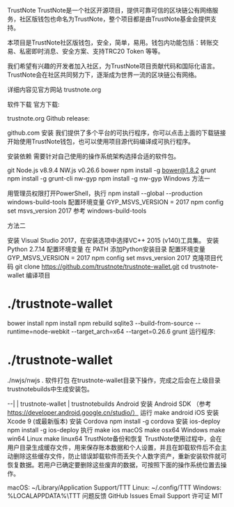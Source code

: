 TrustNote
TrustNote是一个社区开源项目，提供可靠可信的区块链公有网络服务，社区版钱包也命名为TrustNote，整个项目都是由TrustNote基金会提供支持。

本项目是TrustNote社区版钱包，安全，简单，易用。钱包内功能包括：转账交易、私密即时消息、安全方案、支持TRC20 Token 等等。

我们希望有兴趣的开发者加入社区，为TrustNote项目贡献代码和国际化语言。TrustNote会在社区共同努力下，逐渐成为世界一流的区块链公有网络。

详细内容见官方网站 trustnote.org

软件下载
官方下载:

trustnote.org
Github release:

github.com
安装
我们提供了多个平台的可执行程序，你可以点击上面的下载链接开始使用TrustNote钱包，也可以使用项目源代码编译成可执行程序。

安装依赖
需要针对自己使用的操作系统架构选择合适的软件包。

git
Node.js v8.9.4
NW.js v0.26.6
bower
npm install -g bower@1.8.2
grunt
npm install -g grunt-cli
nw-gyp
npm install -g nw-gyp
Windows
方法一

用管理员权限打开PowerShell，执行 npm install --global --production windows-build-tools
配置环境变量 GYP_MSVS_VERSION = 2017
npm config set msvs_version 2017
参考 windows-build-tools

方法二

安装 Visual Studio 2017，在安装选项中选择VC++ 2015 (v140)工具集。
安装 Python 2.7.14
配置环境变量 在 PATH 添加Python安装目录
配置环境变量 GYP_MSVS_VERSION = 2017
npm config set msvs_version 2017
克隆项目代码
git clone https://github.com/trustnote/trustnote-wallet.git
cd trustnote-wallet
编译项目
# ./trustnote-wallet

bower install
npm install
npm rebuild sqlite3 --build-from-source --runtime=node-webkit --target_arch=x64 --target=0.26.6
grunt
运行程序:
# ./trustnote-wallet
./nwjs/nwjs .
软件打包
在trustnote-wallet目录下操作，完成之后会在上级目录trustnotebuilds中生成安装包。

--|
  | trustnote-wallet
  | trustnotebuilds
Android
安装 Android SDK （参考 https://developer.android.google.cn/studio/）
运行 make android
iOS
安装 Xcode 9 (或最新版本)
安装 Cordova npm install -g cordova
安装 ios-deploy npm install -g ios-deploy
执行 make ios
macOS
make osx64
Windows
make win64
Linux
make linux64
TrustNote备份和恢复
TrustNote使用过程中，会在用户目录生成缓存文件，用来保存账本数据和个人设置，并且在卸载软件后不会主动删除这些缓存文件，防止错误卸载软件而丢失个人数字资产，重新安装软件就可恢复数据。若用户已确定要删除这些废弃的数据，可按照下面的操作系统位置去操作。

macOS: ~/Library/Application Support/TTT
Linux: ~/.config/TTT
Windows: %LOCALAPPDATA%\TTT
问题反馈
GitHub Issues
Email Support
许可证
MIT
